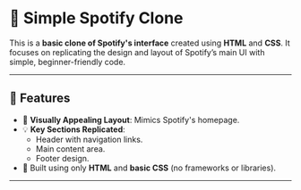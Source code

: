 # 🎵 Simple Spotify Clone

This is a **basic clone of Spotify's interface** created using **HTML** and **CSS**. It focuses on replicating the design and layout of Spotify’s main UI with simple, beginner-friendly code.

---

## 🌟 Features

- 🎨 **Visually Appealing Layout**: Mimics Spotify's homepage.
- 💡 **Key Sections Replicated**:
  - Header with navigation links.
  - Main content area.
  - Footer design.
- 🚀 Built using only **HTML** and **basic CSS** (no frameworks or libraries).

---


